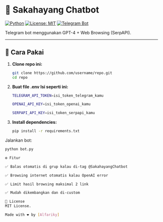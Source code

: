 # 🤖 Sakahayang Chatbot

[![Python](https://img.shields.io/badge/Python-3.10%2B-blue?logo=python)](https://www.python.org/)
[![License: MIT](https://img.shields.io/badge/License-MIT-yellow.svg)](https://opensource.org/licenses/MIT)
[![Telegram Bot](https://img.shields.io/badge/Telegram-Bot-0088cc?logo=telegram)](https://telegram.org/)

Telegram bot menggunakan GPT-4 + Web Browsing (SerpAPI).

---

## 🚀 Cara Pakai

1. **Clone repo ini:**
   ```bash
   git clone https://github.com/username/repo.git
   cd repo
   
2. **Buat file .env Isi seperti ini:**
   ```bash
   TELEGRAM_API_TOKEN=isi_token_telegram_kamu

   OPENAI_API_KEY=isi_token_openai_kamu

   SERPAPI_API_KEY=isi_token_serpapi_kamu

3. **Install dependencies:**
   ```bash
   pip install -r requirements.txt

Jalankan bot:

```bash
python bot.py

⚙️ Fitur

✅ Balas otomatis di grup kalau di-tag @SakahayangChatbot

✅ Browsing internet otomatis kalau OpenAI error

✅ Limit hasil browsing maksimal 2 link

✅ Mudah dikembangkan dan di-custom

📜 License
MIT License.

Made with ❤️ by [Alfariky]
